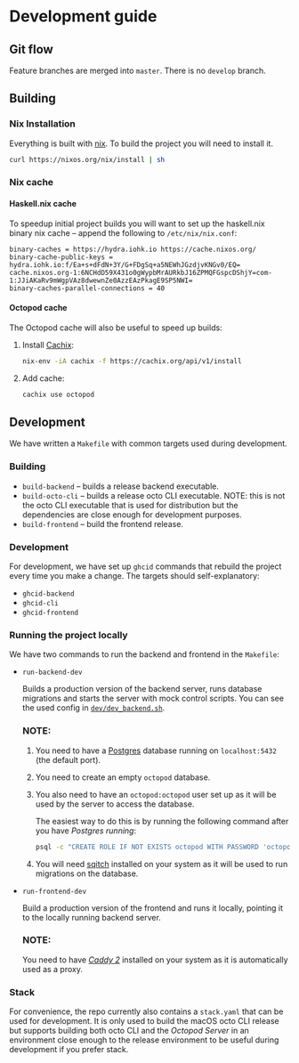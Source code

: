 # Development guide

## Git flow

Feature branches are merged into `master`. There is no `develop` branch.
## Building

### Nix Installation

Everything is built with [nix](https://nixos.org). To build the project you will need to install it.

```bash
curl https://nixos.org/nix/install | sh
```

### Nix cache

#### Haskell.nix cache

To speedup initial project builds you will want to set up the haskell.nix binary nix cache – append the following to `/etc/nix/nix.conf`:

```
binary-caches = https://hydra.iohk.io https://cache.nixos.org/
binary-cache-public-keys = hydra.iohk.io:f/Ea+s+dFdN+3Y/G+FDgSq+a5NEWhJGzdjvKNGv0/EQ= cache.nixos.org-1:6NCHdD59X431o0gWypbMrAURkbJ16ZPMQFGspcDShjY=com-1:JJiAKaRv9mWgpVAz8dwewnZe0AzzEAzPkagE9SP5NWI=
binary-caches-parallel-connections = 40
```

#### Octopod cache

The Octopod cache will also be useful to speed up builds:

1. Install [Cachix](https://cachix.org):

   ```bash
   nix-env -iA cachix -f https://cachix.org/api/v1/install
   ```
2. Add cache:
   ```bash
   cachix use octopod
   ```

## Development

We have written a `Makefile` with common targets used during development.

### Building

- `build-backend` – builds a release backend executable.
- `build-octo-cli` – builds a release octo CLI executable. NOTE: this is not the octo CLI executable that is used for distribution but the dependencies are close enough for development purposes.
- `build-frontend` – build the frontend release.

### Development

For development, we have set up `ghcid` commands that rebuild the project every time you make a change. The targets should self-explanatory:

- `ghcid-backend`
- `ghcid-cli`
- `ghcid-frontend`

### Running the project locally

We have two commands to run the backend and frontend in the `Makefile`:

- `run-backend-dev`

   Builds a production version of the backend server, runs database migrations and starts the server with mock control scripts. You can see the used config in [`dev/dev_backend.sh`](./dev/dev_backend.sh).

   ### NOTE:

   1. You need to have a [Postgres](https://www.postgresql.org) database running on `localhost:5432` (the default port).

   2. You need to create an empty `octopod` database.

   3. You also need to have an `octopod:octopod` user set up as it will be used by the server to access the database.

      The easiest way to do this is by running the following command after you have _Postgres running_:
      ```bash
      psql -c "CREATE ROLE IF NOT EXISTS octopod WITH PASSWORD 'octopod' SUPERUSER LOGIN;"
      ```

   4. You will need [sqitch](https://sqitch.org) installed on your system as it will be used to run migrations on the database.

- `run-frontend-dev`

   Build a production version of the frontend and runs it locally, pointing it to the locally running backend server.

   ### NOTE:

   You need to have [_Caddy 2_](https://caddyserver.com/v2) installed on your system as it is automatically used as a proxy.

### Stack

For convenience, the repo currently also contains a `stack.yaml` that can be used for development. It is only used to build the macOS octo CLI release but supports building both octo CLI and the _Octopod Server_ in an environment close enough to the release environment to be useful during development if you prefer stack.
